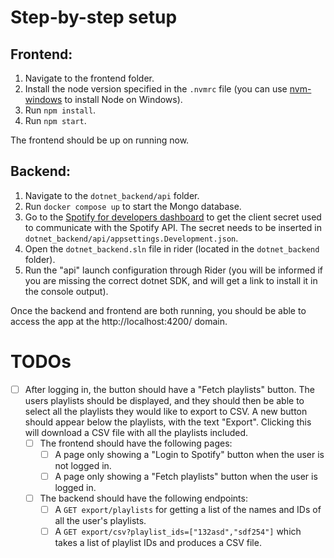 # Step-by-step setup
## Frontend:
1. Navigate to the frontend folder.
2. Install the node version specified in the `.nvmrc` file (you can use [nvm-windows](https://github.com/coreybutler/nvm-windows) to install Node on Windows).
3. Run `npm install`.
4. Run `npm start`.

The frontend should be up on running now.

## Backend:
1. Navigate to the `dotnet_backend/api` folder.
2. Run `docker compose up` to start the Mongo database.
3. Go to the [Spotify for developers dashboard](https://developer.spotify.com/dashboard/543a4066a8a94ff7ab4705453913eb4e/settings) to get the client secret used to communicate with the Spotify API. The secret needs to be inserted in `dotnet_backend/api/appsettings.Development.json`.
3. Open the `dotnet_backend.sln` file in rider (located in the `dotnet_backend` folder).
4. Run the "api" launch configuration through Rider (you will be informed if you are missing the correct dotnet SDK, and will get a link to install it in the console output).

Once the backend and frontend are both running, you should be able to access the app at the http://localhost:4200/ domain.

# TODOs
- [ ] After logging in, the button should have a "Fetch playlists" button. The users playlists should be displayed, and they should then be able to select all the playlists they would like to export to CSV. A new button should appear below the playlists, with the text "Export". Clicking this will download a CSV file with all the playlists included.
  - [ ] The frontend should have the following pages:
    - [ ] A page only showing a "Login to Spotify" button when the user is not logged in.
    - [ ] A page only showing a "Fetch playlists" button when the user is logged in.
  - [ ] The backend should have the following endpoints:
    - [ ] A `GET export/playlists` for getting a list of the names and IDs of all the user's playlists.
    - [ ] A `GET export/csv?playlist_ids=["132asd","sdf254"]` which takes a list of playlist IDs and produces a CSV file.